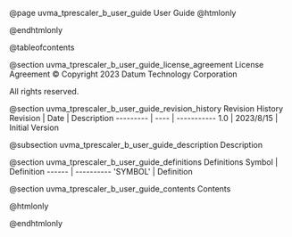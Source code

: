 @page uvma_tprescaler_b_user_guide User Guide
@htmlonly
<div class="autonumbering">
@endhtmlonly


@tableofcontents


@section uvma_tprescaler_b_user_guide_license_agreement License Agreement
© Copyright 2023 Datum Technology Corporation

All rights reserved.


@section uvma_tprescaler_b_user_guide_revision_history Revision History
Revision  | Date | Description
--------- | ---- | -----------
1.0 | 2023/8/15 | Initial Version

@subsection uvma_tprescaler_b_user_guide_description Description


@section uvma_tprescaler_b_user_guide_definitions Definitions
Symbol | Definition
------ | ----------
 'SYMBOL' | Definition


@section uvma_tprescaler_b_user_guide_contents Contents


@htmlonly
</div>
@endhtmlonly